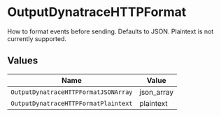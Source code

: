 # OutputDynatraceHTTPFormat

How to format events before sending. Defaults to JSON. Plaintext is not currently supported.


## Values

| Name                                 | Value                                |
| ------------------------------------ | ------------------------------------ |
| `OutputDynatraceHTTPFormatJSONArray` | json_array                           |
| `OutputDynatraceHTTPFormatPlaintext` | plaintext                            |